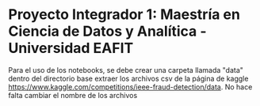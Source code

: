 # Proyecto Integrador 1: Maestría en Ciencia de Datos y Analítica - Universidad EAFIT

Para el uso de los notebooks, se debe crear una carpeta llamada "data" dentro del directorio base extraer los archivos csv de la página de kaggle https://www.kaggle.com/competitions/ieee-fraud-detection/data. No hace falta cambiar el nombre de los archivos